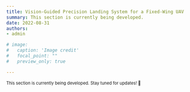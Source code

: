 ```yaml
---
title: Vision-Guided Precision Landing System for a Fixed-Wing UAV
summary: This section is currently being developed.
date: 2022-08-31
authors: 
- admin

# image:
#   caption: 'Image credit'
#   focal_point: ""
#   preview_only: true

---
```

<span style="font-size:80%">
This section is currently being developed. Stay tuned for updates! 👀

